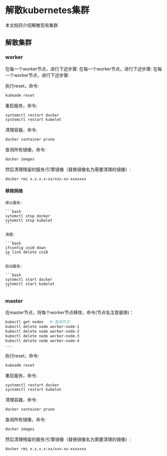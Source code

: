 # 解散kubernetes集群

本文档将介绍解散现有集群

## 解散集群

### worker

在每一个worker节点，进行下述步骤:
在每一个worker节点，进行下述步骤:
在每一个worker节点，进行下述步骤:

执行reset，命令:

```bash
kubeadm reset
```

重启服务，命令:

```bash
systemctl restart docker
systemctl restart kubelet
```

清理容器，命令:

```bash
docker container prune
```

查询所有镜像，命令:

```bash
docker images
```

然后清理残留的服务/引擎镜像（替换镜像名为需要清理的镜像）:

```bash
docker rmi x.x.x.x:xx/xxx-xx-xxxxxxx
```

#### 移除网络

```
停止服务:

​```bash
sytemctl stop docker
sytemctl stop kubelet
​```

清理:

​```bash
ifconfig cni0 down
ip link delete cni0
​```

启动服务:

​```bash
sytemctl start docker
sytemctl start kubelet
​```
```



### master

在master节点，将每个worker节点移除，命令(节点名注意替换)：

```bash
kubectl get nodes   # 查询节点
kubectl delete node worker-node-1
kubectl delete node worker-node-2
kubectl delete node worker-node-3
kubectl delete node worker-node-4
...
```

执行reset，命令:

```bash
kubeadm reset
```

重启服务，命令:

```bash
systemctl restart docker
systemctl restart kubelet
```

清理容器，命令:

```bash
docker container prune
```

查询所有镜像，命令:

```bash
docker images
```

然后清理残留的服务/引擎镜像（替换镜像名为需要清理的镜像）:

```bash
docker rmi x.x.x.x:xx/xxx-xx-xxxxxxx
```

